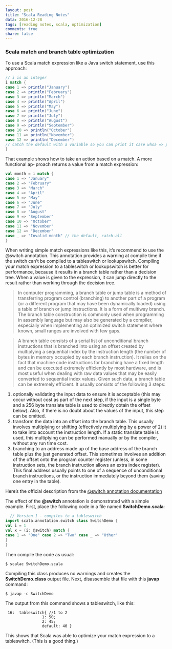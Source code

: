 ```yaml
---
layout: post
title: "Scala Reading Notes"
data: 2016-12-28
tags: [reading notes, scala, optimization]
comments: true
share: false
---
```


### Scala match and branch table optimization
To use a Scala match expression like a Java switch statement, use this approach:

```scala
// i is an integer
i match {
case 1 => println("January")
case 2 => println("February")
case 3 => println("March")
case 4 => println("April")
case 5 => println("May")
case 6 => println("June")
case 7 => println("July")
case 8 => println("August")
case 9 => println("September")
case 10 => println("October")
case 11 => println("November")
case 12 => println("December")
// catch the default with a variable so you can print it case whoa => println("Unexpected case: " + whoa.toString)
}
```

That example shows how to take an action based on a match. A more functional ap‐ proach returns a value from a match expression:

```scala
val month = i match { 
case 1 => "January" 
case 2 => "February" 
case 3 => "March" 
case 4 => "April" 
case 5 => "May"
case 6 => "June"
case 7 => "July"
case 8 => "August"
case 9 => "September"
case 10 => "October"
case 11 => "November"
case 12 => "December"
case _ => "Invalid month" // the default, catch-all
}
```
When writing simple match expressions like this, it’s recommend to use the @switch annotation. This annotation provides a warning at compile time if the switch can’t be compiled to a tableswitch or lookupswitch.
Compiling your match expression to a tableswitch or lookupswitch is better for performance, because it results in a branch table rather than a decision tree. When a value is given to the expression, it can jump directly to the result rather than working through the decision tree.

> In computer programming, a branch table or jump table is a method of transferring program control (branching) to another part of a program (or a different program that may have been dynamically loaded) using a table of branch or jump instructions. It is a form of multiway branch. The branch table construction is commonly used when programming in assembly language but may also be generated by a compiler, especially when implementing an optimized switch statement where known, small ranges are involved with few gaps.

> A branch table consists of a serial list of unconditional branch instructions that is branched into using an offset created by multiplying a sequential index by the instruction length (the number of bytes in memory occupied by each branch instruction). It relies on the fact that machine code instructions for branching have a fixed length and can be executed extremely efficiently by most hardware, and is most useful when dealing with raw data values that may be easily converted to sequential index values. Given such data, a branch table can be extremely efficient. It usually consists of the following 3 steps:
1. optionally validating the input data to ensure it is acceptable (this may occur without cost as part of the next step, if the input is a single byte and a 256 byte translate table is used to directly obtain the offset below). Also, if there is no doubt about the values of the input, this step can be omitted.
2. transform the data into an offset into the branch table. This usually involves multiplying or shifting (effectively multiplying by a power of 2) it to take into account the instruction length. If a static translate table is used, this multiplying can be performed manually or by the compiler, without any run time cost.
3. branching to an address made up of the base address of the branch table plus the just generated offset. This sometimes involves an addition of the offset onto the program counter register (unless, in some instruction sets, the branch instruction allows an extra index register). This final address usually points to one of a sequence of unconditional branch instructions, or the instruction immediately beyond them (saving one entry in the table).


Here’s the official description from the <a href="http://www.scala-lang.org/api/current/index.html#scala.annotation.switch" >@switch annotation documentation</a>

The effect of the **@switch** annotation is demonstrated with a simple example. First, place the following code in a file named **SwitchDemo.scala**:

```scala
  // Version 1 - compiles to a tableswitch
import scala.annotation.switch class SwitchDemo {
val i = 1
val x = (i: @switch) match {
case 1 => "One" case 2 => "Two" case _ => "Other"
}
}
```
Then compile the code as usual:

```
$ scalac SwitchDemo.scala
```

Compiling this class produces no warnings and creates the **SwitchDemo.class** output file. Next, disassemble that file with this **javap** command:

```
$ javap -c SwitchDemo
```

The output from this command shows a tableswitch, like this:

```
 16:  tableswitch{ //1 to 2
                1: 50;
                2: 45;
                default: 40 }
```

This shows that Scala was able to optimize your match expression to a tableswitch. (This is a good thing.)



